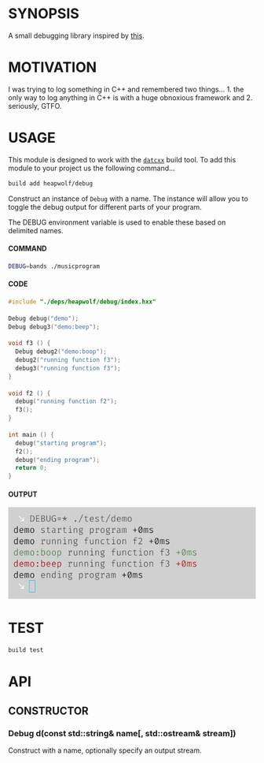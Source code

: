 # SYNOPSIS
A small debugging library inspired by [this][0].

# MOTIVATION
I was trying to log  something in C++ and remembered two things... 1. the
only way to log  anything in C++ is with a huge obnoxious framework and 2.
seriously, GTFO.

# USAGE
This module is designed to work with the [`datcxx`][0] build tool. To add this
module to your project us the following command...

```bash
build add heapwolf/debug
```

Construct an instance of `Debug` with a name. The instance will allow you to
toggle the debug output for different parts of your program.

The DEBUG environment variable is used to enable these based on delimited names.

#### COMMAND
```bash
DEBUG=bands ./musicprogram
```

#### CODE
```c++
#include "./deps/heapwolf/debug/index.hxx"

Debug debug("demo");
Debug debug3("demo:beep");

void f3 () {
  Debug debug2("demo:boop");
  debug2("running function f3");
  debug3("running function f3");
}

void f2 () {
  debug("running function f2");
  f3();
}

int main () {
  debug("starting program");
  f2();
  debug("ending program");
  return 0;
}
```

#### OUTPUT
![example](/docs/screenshot.png)


# TEST

```bash
build test
```


# API

## CONSTRUCTOR

### Debug d(const std::string& name[, std::ostream& stream])
Construct with a name, optionally specify an output stream.

[0]:https://github.com/visionmedia/debug
